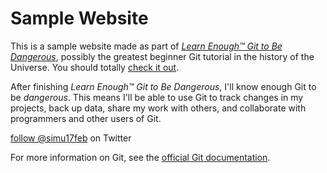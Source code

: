# Sample Website

This is a sample website made as part of
[*Learn Enough™ Git to Be Dangerous*](http://learnenough.com/git-tutorial),
possibly the greatest beginner Git tutorial in the history of the Universe.
You should totally [check it out](http://learnenough.com/git-tutorial).

After finishing *Learn Enough™ Git to Be Dangerous*, I'll know enough Git to be
*dangerous*. This means I'll be able to use Git to track changes in my projects,
back up data, share my work with others, and collaborate with programmers and
other users of Git.

[follow @simu17feb](http://twitter.com/simu17feb) on Twitter

For more information on Git, see the
[official Git documentation](https://git-scm.com/).
